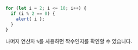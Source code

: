 

```js run demo
for (let i = 2; i <= 10; i++) {
  if (i % 2 == 0) {
    alert( i );
  }
}
```

나머지 연산자 `%`를 사용하면 짝수인지를 확인할 수 있습니다.